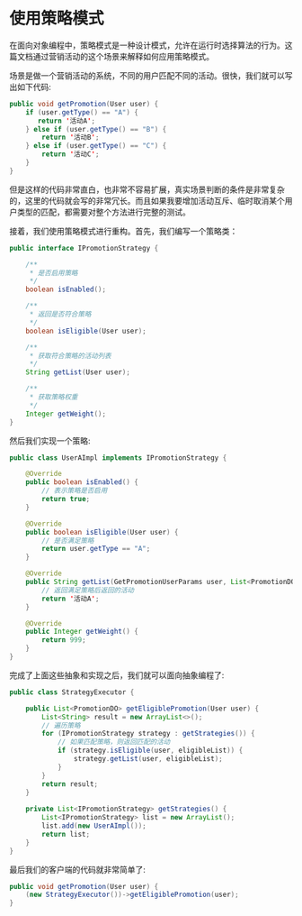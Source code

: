 # 使用策略模式

在面向对象编程中，策略模式是一种设计模式，允许在运行时选择算法的行为。这篇文档通过营销活动的这个场景来解释如何应用策略模式。

场景是做一个营销活动的系统，不同的用户匹配不同的活动。很快，我们就可以写出如下代码:

```Java
public void getPromotion(User user) {
    if (user.getType() == "A") {
       return '活动A';
    } else if (user.getType() == "B") {
        return '活动B';
    } else if (user.getType() == "C") {
        return '活动C';
    }
}
```

但是这样的代码非常直白，也非常不容易扩展，真实场景判断的条件是非常复杂的，这里的代码就会写的非常冗长。而且如果我要增加活动互斥、临时取消某个用户类型的匹配，都需要对整个方法进行完整的测试。

接着，我们使用策略模式进行重构。首先，我们编写一个策略类：

```Java
public interface IPromotionStrategy {

    /**
     * 是否启用策略
     */
    boolean isEnabled();

    /**
     * 返回是否符合策略
     */
    boolean isEligible(User user);

    /**
     * 获取符合策略的活动列表
     */
    String getList(User user);

    /**
     * 获取策略权重
     */
    Integer getWeight();
}
```

然后我们实现一个策略:
```Java
public class UserAImpl implements IPromotionStrategy {

    @Override
    public boolean isEnabled() {
        // 表示策略是否启用
        return true;
    }

    @Override
    public boolean isEligible(User user) {
        // 是否满足策略
        return user.getType == "A";
    }

    @Override
    public String getList(GetPromotionUserParams user, List<PromotionDO> list) {
        // 返回满足策略后返回的活动
        return '活动A';
    }

    @Override
    public Integer getWeight() {
        return 999;
    }
}
```
完成了上面这些抽象和实现之后，我们就可以面向抽象编程了:
```Java
public class StrategyExecutor {

    public List<PromotionDO> getEligiblePromotion(User user) {
        List<String> result = new ArrayList<>();
        // 遍历策略
        for (IPromotionStrategy strategy : getStrategies()) {
            // 如果匹配策略，则返回匹配的活动
            if (strategy.isEligible(user, eligibleList)) {
                strategy.getList(user, eligibleList);
            }
        }
        return result;
    }
    
    private List<IPromotionStrategy> getStrategies() {
        List<IPromotionStrategy> list = new ArrayList();
        list.add(new UserAImpl());
        return list;
    }
} 
```

最后我们的客户端的代码就非常简单了:
```Java
public void getPromotion(User user) {
    (new StrategyExecutor())->getEligiblePromotion(user);
}
```